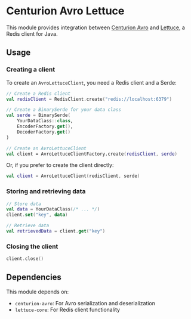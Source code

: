 # Centurion Avro Lettuce

This module provides integration between [Centurion Avro](../centurion-avro) and [Lettuce](https://lettuce.io/), a Redis client for Java.

## Usage

### Creating a client

To create an `AvroLettuceClient`, you need a Redis client and a Serde:

```kotlin
// Create a Redis client
val redisClient = RedisClient.create("redis://localhost:6379")

// Create a BinarySerde for your data class
val serde = BinarySerde(
    YourDataClass::class,
    EncoderFactory.get(),
    DecoderFactory.get()
)

// Create an AvroLettuceClient
val client = AvroLettuceClientFactory.create(redisClient, serde)
```

Or, if you prefer to create the client directly:

```kotlin
val client = AvroLettuceClient(redisClient, serde)
```

### Storing and retrieving data

```kotlin
// Store data
val data = YourDataClass(/* ... */)
client.set("key", data)

// Retrieve data
val retrievedData = client.get("key")
```

### Closing the client

```kotlin
client.close()
```

## Dependencies

This module depends on:

- `centurion-avro`: For Avro serialization and deserialization
- `lettuce-core`: For Redis client functionality
